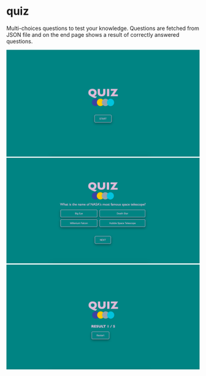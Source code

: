 # quiz

Multi-choices questions to test your knowledge. 
Questions are fetched from JSON file and on the end page shows a result of correctly answered questions.

![](images/screen1.png)
![](images/screen2.png)
![](images/screen3.png)
